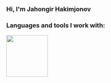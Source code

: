 ### Hi, I'm Jahongir Hakimjonov 

### Languages and tools I work with:

<code><img src="[https://pluspng.com/img-png/python-logo-png-big-image-png-2400.png](https://upload.wikimedia.org/wikipedia/commons/thumb/c/c3/Python-logo-notext.svg/1200px-Python-logo-notext.svg.png)https://upload.wikimedia.org/wikipedia/commons/thumb/c/c3/Python-logo-notext.svg/1200px-Python-logo-notext.svg.png" width="110px"></code>
